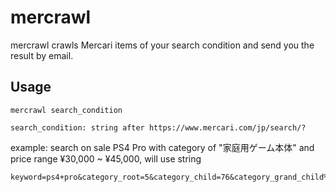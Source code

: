 # mercrawl

mercrawl crawls Mercari items of your search condition and send you the result by email.

## Usage

`mercrawl search_condition`

    search_condition: string after https://www.mercari.com/jp/search/?

example: search on sale PS4 Pro with category of "家庭用ゲーム本体" and price range ¥30,000 ~ ¥45,000, will use string 

    keyword=ps4+pro&category_root=5&category_child=76&category_grand_child%5B701%5D=1&price_min=30000&price_max=45000&status_on_sale=1
